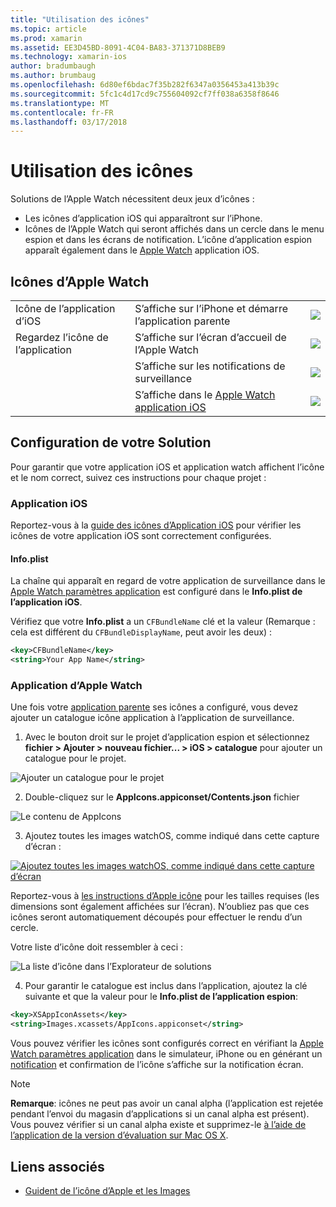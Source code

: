 ```yaml
---
title: "Utilisation des icônes"
ms.topic: article
ms.prod: xamarin
ms.assetid: EE3D45BD-8091-4C04-BA83-371371D8BEB9
ms.technology: xamarin-ios
author: bradumbaugh
ms.author: brumbaug
ms.openlocfilehash: 6d80ef6bdac7f35b282f6347a0356453a413b39c
ms.sourcegitcommit: 5fc1c4d17cd9c755604092cf7ff038a6358f8646
ms.translationtype: MT
ms.contentlocale: fr-FR
ms.lasthandoff: 03/17/2018
---
```

# <a name="working-with-icons"></a>Utilisation des icônes

Solutions de l’Apple Watch nécessitent deux jeux d’icônes :

* Les icônes d’application iOS qui apparaîtront sur l’iPhone.
* Icônes de l’Apple Watch qui seront affichés dans un cercle dans le menu espion et dans les écrans de notification. L’icône d’application espion apparaît également dans le [Apple Watch](~/ios/watchos/app-fundamentals/settings.md) application iOS.

## <a name="apple-watch-icons"></a>Icônes d’Apple Watch

| | | |
|-|-|-|
|Icône de l’application d’iOS|S’affiche sur l’iPhone et démarre l’application parente|![](icons-images/icon-ios.png)|
|Regardez l’icône de l’application|S’affiche sur l’écran d’accueil de l’Apple Watch|![](icons-images/icon-home.png)|
||S’affiche sur les notifications de surveillance|![](icons-images/notification-icon.png)|
||S’affiche dans le [Apple Watch application iOS](~/ios/watchos/app-fundamentals/settings.md)|![](icons-images/watch-app-sml.png)|

## <a name="configuring-your-solution"></a>Configuration de votre Solution

Pour garantir que votre application iOS et application watch affichent l’icône et le nom correct, suivez ces instructions pour chaque projet :

### <a name="ios-app"></a>Application iOS

Reportez-vous à la [guide des icônes d’Application iOS](~/ios/app-fundamentals/images-icons/app-icons.md) pour vérifier les icônes de votre application iOS sont correctement configurées.

#### <a name="infoplist"></a>Info.plist

La chaîne qui apparaît en regard de votre application de surveillance dans le [Apple Watch paramètres application](~/ios/watchos/app-fundamentals/settings.md) est configuré dans le **Info.plist de l’application iOS**.

Vérifiez que votre **Info.plist** a un `CFBundleName` clé et la valeur (Remarque : cela est différent du `CFBundleDisplayName`, peut avoir les deux) :

```xml
<key>CFBundleName</key>
<string>Your App Name</string>
```

### <a name="apple-watch-app"></a>Application d’Apple Watch

Une fois votre [application parente](~/ios/watchos/app-fundamentals/parent-app.md) ses icônes a configuré, vous devez ajouter un catalogue icône application à l’application de surveillance.

1. Avec le bouton droit sur le projet d’application espion et sélectionnez **fichier > Ajouter > nouveau fichier... > iOS > catalogue** pour ajouter un catalogue pour le projet.

 ![](icons-images/newasset.png "Ajouter un catalogue pour le projet")

2. Double-cliquez sur le **AppIcons.appiconset/Contents.json** fichier

  ![](icons-images/xcassets-iconset-sml.png "Le contenu de AppIcons")

3. Ajoutez toutes les images watchOS, comme indiqué dans cette capture d’écran :

  [![](icons-images/appicons-sml.png "Ajoutez toutes les images watchOS, comme indiqué dans cette capture d’écran")](icons-images/appicons.png#lightbox)

  Reportez-vous à [les instructions d’Apple icône](https://developer.apple.com/library/prerelease/ios/documentation/UserExperience/Conceptual/WatchHumanInterfaceGuidelines/IconandImageSizes.html) pour les tailles requises (les dimensions sont également affichées sur l’écran). N’oubliez pas que ces icônes seront automatiquement découpés pour effectuer le rendu d’un cercle.

  Votre liste d’icône doit ressembler à ceci :

  ![](icons-images/xcassets-complete-sml.png "La liste d’icône dans l’Explorateur de solutions")

4. Pour garantir le catalogue est inclus dans l’application, ajoutez la clé suivante et que la valeur pour le **Info.plist de l’application espion**:

```xml
<key>XSAppIconAssets</key>
<string>Images.xcassets/AppIcons.appiconset</string>
```

Vous pouvez vérifier les icônes sont configurés correct en vérifiant la [Apple Watch paramètres application](~/ios/watchos/app-fundamentals/settings.md) dans le simulateur, iPhone ou en générant un [notification](~/ios/watchos/platform/notifications.md) et confirmation de l’icône s’affiche sur la notification écran.

> [!NOTE]
> **Remarque**: icônes ne peut pas avoir un canal alpha (l’application est rejetée pendant l’envoi du magasin d’applications si un canal alpha est présent). Vous pouvez vérifier si un canal alpha existe et supprimez-le [à l’aide de l’application de la version d’évaluation sur Mac OS X](~/ios/watchos/troubleshooting.md#noalpha).


## <a name="related-links"></a>Liens associés

- [Guident de l’icône d’Apple et les Images](https://developer.apple.com/library/prerelease/ios/documentation/UserExperience/Conceptual/WatchHumanInterfaceGuidelines/IconandImageSizes.html)
